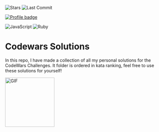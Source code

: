 ![Stars](https://img.shields.io/github/stars/cachemegifyoucan?style=for-the-badge)
![Last Commit](https://img.shields.io/github/last-commit/cachemegifyoucan/codewarssolutions/main?style=for-the-badge)

[![Profile badge](https://www.codewars.com/users/CacheMeGifYouCan/badges/large)](https://www.codewars.com/users/CacheMeGifYouCan)

![JavaScript](https://img.shields.io/badge/-JavaScript-%23F7DF1C?style=flat-square&logo=javascript&logoColor=000000&labelColor=%23F7DF1C&color=%23FFCE5A)
![Ruby](https://img.shields.io/badge/-Ruby-61DAFB?style=flat-square&logo=ruby&logoColor=ffffff)


# Codewars Solutions
In this repo, I have made a collection of all my personal solutions for the CodeWars Challenges. It folder is ordered in kata ranking, feel free to use these solutions for yourself!


<img align="bottom" alt="GIF" height="160px" src="https://media.giphy.com/media/UVyTNF8DOsmw8/giphy.gif" />
